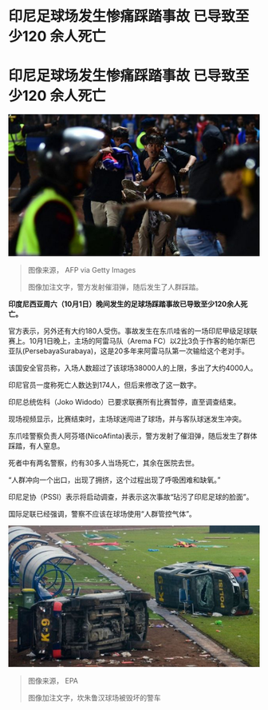 # 印尼足球场发生惨痛踩踏事故 已导致至少120 余人死亡

#  印尼足球场发生惨痛踩踏事故 已导致至少120 余人死亡


![A group of people carry a man after a football match](_126925002_mediaitem126925001.jpg)

> 图像来源，  AFP via Getty Images
>
> 图像加注文字，警方发射催泪弹，随后发生了人群踩踏。

**印度尼西亚周六（10月1日）晚间发生的足球场踩踏事故已导致至少120余人死亡。**

官方表示，另外还有大约180人受伤。事故发生在东爪哇省的一场印尼甲级足球联赛上。10月1日晚上，主场的阿雷马队（Arema FC）以2比3负于作客的帕尔斯巴亚队(PersebayaSurabaya)，这是20多年来阿雷马队第一次输给这个老对手。

该国安全官员称，入场人数超过了该球场38000人的上限，多出了大约4000人。

印尼官员一度称死亡人数达到174人，但后来修改了这一数字。

印尼总统佐科（Joko Widodo）已要求联赛所有比赛暂停，直至调查结束。

现场视频显示，比赛结束时，主场球迷闯进了球场，并与客队球迷发生冲突。

东爪哇警察负责人阿芬塔(NicoAfinta)表示，警方发射了催泪弹，随后发生了群体踩踏，有人窒息。


死者中有两名警察，约有30多人当场死亡，其余在医院去世。

“人群冲向一个出口，出现了拥挤，这个过程出现了呼吸困难和缺氧。”

印尼足协（PSSI）表示将启动调查，并表示这次事故“玷污了印尼足球的脸面”。

国际足联已经强调，警察不应该在球场使用“人群管控气体”。

![Damaged police vehicles](_126925199_mediaitem126925198.jpg)

> 图像来源，  EPA
>
> 图像加注文字，坎朱鲁汉球场被毁坏的警车


